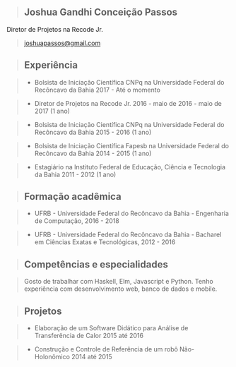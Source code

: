 

> ## Joshua Gandhi Conceição Passos
Diretor de Projetos na Recode Jr.

> [joshuapassos@gmail.com](malito:joshuapassos@gmail.com)

>## Experiência

> - Bolsista de Iniciação Científica CNPq na Universidade Federal do Recôncavo da Bahia 2017 - Até o momento

> - Diretor de Projetos na Recode Jr. 2016 - maio de 2016 - maio de 2017 (1 ano)

> - Bolsista de Iniciação Científica CNPq na Universidade Federal do Recôncavo da Bahia 2015 - 2016 (1 ano)

> - Bolsista de Iniciação Científica Fapesb na Universidade Federal do Recôncavo da Bahia 2014 - 2015 (1 ano)

> - Estagiário na Instituto Federal de Educação, Ciência e Tecnologia da Bahia 2011 - 2012 (1 ano)

> ## Formação acadêmica

> - UFRB - Universidade Federal do Recôncavo da Bahia - Engenharia de Computação, 2016 - 2018

> - UFRB - Universidade Federal do Recôncavo da Bahia - Bacharel em Ciências Exatas e Tecnológicas, 2012 - 2016

> ## Competências e especialidades

> Gosto de trabalhar com Haskell, Elm, Javascript e Python. Tenho experiência com desenvolvimento web, banco de dados e mobile.

> ## Projetos


> - Elaboração de um Software Didático para Análise de Transferência de Calor 2015 até 2016


> - Construção e Controle de Referência de um robô Não-Holonômico  2014 até 2015
